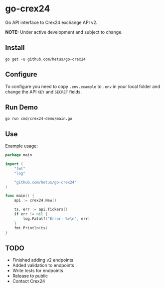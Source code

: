 # go-crex24
Go API interface to Crex24 exchange API v2.

__NOTE:__ Under active development and subject to change.


## Install
`go get -u github.com/hetus/go-crex24`


## Configure
To configure you need to copy `.env.example` to `.env` in your local folder and change the API `KEY` and `SECRET` fields.


## Run Demo
`go run cmd/crex24-demo/main.go`


## Use
Example usage:
```go
package main

import (
	"fmt"
	"log"

	"github.com/hetus/go-crex24"
)

func main() {
    api := crex24.New()

    ts, err := api.Tickers()
    if err != nil {
        log.Fatalf("Error: %v\n", err)
    }
    fmt.Println(ts)
}
```


## TODO
- Finished adding v2 endpoints
- Added validation to endpoints
- Write tests for endpoints
- Release to public
- Contact Crex24